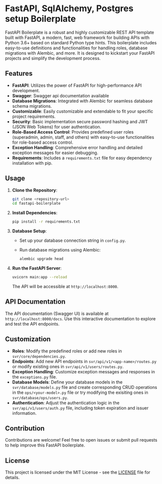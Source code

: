 # FastAPI, SqlAlchemy, Postgres setup Boilerplate

FastAPI Boilerplate is a robust and highly customizable REST API template built with FastAPI, a modern, fast, web framework for building APIs with Python 3.6+ based on standard Python type hints. This boilerplate includes easy-to-use definitions and functionalities for handling roles, database migrations with Alembic, and more. It is designed to kickstart your FastAPI projects and simplify the development process.

## Features

- **FastAPI**: Utilizes the power of FastAPI for high-performance API development.
- **Swagger**: Swagger api documentation available
- **Database Migrations**: Integrated with Alembic for seamless database schema migrations.
- **Customizable**: Easily customizable and extendable to fit your specific project requirements.
- **Security**: Basic implementation secure password hashing and JWT (JSON Web Tokens) for user authentication.
- **Role-Based Access Control**: Provides predefined user roles (superadmin, admin, staff, and others) with easy-to-use functionalities for role-based access control.
- **Exception Handling**: Comprehensive error handling and detailed exception messages for easier debugging.
- **Requirements**: Includes a `requirements.txt` file for easy dependency installation with pip.

## Usage

1. **Clone the Repository**:

   ```bash
   git clone <repository-url>
   cd fastapi-boilerplate
   ```

2. **Install Dependencies**:

   ```bash
   pip install -r requirements.txt
   ```

3. **Database Setup**:

   - Set up your database connection string in `config.py`.
   - Run database migrations using Alembic:

     ```bash
     alembic upgrade head
     ```

4. **Run the FastAPI Server**:

   ```bash
   uvicorn main:app --reload
   ```

   The API will be accessible at `http://localhost:8000`.

## API Documentation

The API documentation (Swagger UI) is available at `http://localhost:8000/docs`. Use this interactive documentation to explore and test the API endpoints.

## Customization

- **Roles**: Modify the predefined roles or add new roles in `svr/core/dependencies.py`.
- **Endpoints**: Add new API endpoints in `svr/api/v1/<app-name>/routes.py` or modify existing ones in `svr/api/v1/users/routes.py`.
- **Exception Handling**: Customize exception messages and responses in the `exceptions.py` file.
- **Database Models**: Define your database models in the `svr/database/models.py` file and create corresponding CRUD operations in the `ops/<your-model>.py` file or try modifying the exisiting ones in `svr/database/ops/users.py`.
- **Authentication**: Adjust the authentication logic in the `svr/api/v1/users/auth.py` file, including token expiration and issuer information.

## Contribution

Contributions are welcome! Feel free to open issues or submit pull requests to help improve this FastAPI boilerplate.

## License

This project is licensed under the MIT License - see the [LICENSE](LICENSE) file for details.